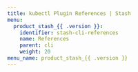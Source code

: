 ```yaml
---
title: kubectl Plugin References | Stash
menu:
  product_stash_{{ .version }}:
    identifier: stash-cli-references
    name: References
    parent: cli
    weight: 20
menu_name: product_stash_{{ .version }}
---
```

